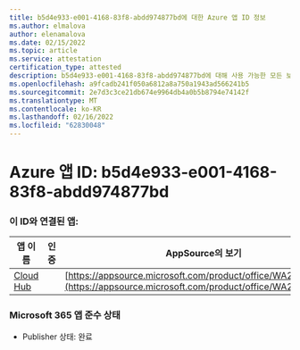 ```yaml
---
title: b5d4e933-e001-4168-83f8-abdd974877bd에 대한 Azure 앱 ID 정보
ms.author: elmalova
author: elenamalova
ms.date: 02/15/2022
ms.topic: article
ms.service: attestation
certification_type: attested
description: b5d4e933-e001-4168-83f8-abdd974877bd에 대해 사용 가능한 모든 보안 및 규정 준수 정보입니다.
ms.openlocfilehash: a9fcadb241f050a6812a8a750a1943ad566241b5
ms.sourcegitcommit: 2e7d3c3ce21db674e9964db4a0b5b8794e74142f
ms.translationtype: MT
ms.contentlocale: ko-KR
ms.lasthandoff: 02/16/2022
ms.locfileid: "62830048"
---
```

# <a name="azure-app-id-b5d4e933-e001-4168-83f8-abdd974877bd"></a>Azure 앱 ID: b5d4e933-e001-4168-83f8-abdd974877bd


### <a name="apps-associated-with-this-id"></a>이 ID와 연결된 앱:
| **앱 이름** | **인증** | **AppSource의 보기** |
|--------------|---------------|-----------------------|
| [Cloud Hub](https://docs.microsoft.com/microsoft-365-app-certification/forward/WA200003034) |  | [https://appsource.microsoft.com/product/office/WA200003034](https://appsource.microsoft.com/product/office/WA200003034) |

### <a name="microsoft-365-app-compliance-status"></a>Microsoft 365 앱 준수 상태
- Publisher 상태: 완료
